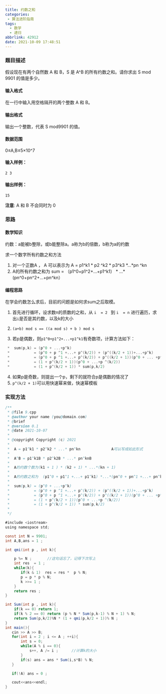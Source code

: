 ```yaml
---
title: 约数之和
categories:
 - 算法进阶指南
tags:
  - 数学
  - 递归
abbrlink: 42912
date: 2021-10-09 17:48:51
---
```

### 题目描述

假设现在有两个自然数 A 和 B，S 是 A^B 的所有约数之和。请你求出 S mod 9901 的值是多少。<!-- more -->

#### 输入格式

在一行中输入用空格隔开的两个整数 A 和 B。

#### 输出格式

输出一个整数，代表 S mod9901 的值。

#### 数据范围

0≤A,B≤5×10^7

#### 输入样例：

```
2 3
```

#### 输出样例：

```
15
```

**注意**: A 和 B 不会同时为 0

### 思路

#### 数学知识

约数：a能被b整除，或b能整除a。a称为b的倍数，b称为a的约数

求一个数字所有约数之和方法

1. 对一个正数A ， A 可以表示为 A = p1^k1 * p2 ^k2  * p3^k3 *...*pn ^kn
2. A的所有约数之和为  sum = （p1^0+p1^2+...+p1^k1） * ...*(pn^0+pn^2+...+pn^kn）

#### 编程思路

在学会约数怎么求后，目前的问题是如何求sum之后取模。

1. 首先进行循环，设求数n的质数的之和，从 `i  = 2 ` 到 `i  = n` 进行遍历，求出`i`是否是其约数，以及k的大小

2. `(a+b) mod s == ((a mod s) + b ) mod s `
3. 若p是偶数，则`p1^0+p1^2+...+p1^k1`有奇数项，计算方法如下：

```c++
 *  sum(p,k) = (p^0 + ...+p^k)
 *           = (p^0 + p ^1 +...+ p^(k/2)) + (p^((k/2 + 1))+...+p^k)
 *           = (p^0 + p ^1 +...+ p^(k/2)) + p^((k/2 + 1))(p^0 + ... +p^(k/2))
 *           = (1 + p^(k/2 + 1))(p^0 + ...+p ^(k/2))
 *           = (1 + p^(k/2 + 1)) * sum(p,k/2)
```

4. 如果p是奇数，则提出一个p，剩下的就符合p是偶数的情况了
5. `p^(k/2 + 1)`可以用快速幂来做，快速幂模板

### 实现方法

```java
/**
 * @file 9.cpp
 * @author your name (you@domain.com)
 * @brief 
 * @version 0.1
 * @date 2021-10-07
 * 
 * @copyright Copyright (c) 2021
 * 
 *  A = p1^k1 * p2^k2 * ...* pn^kn              A可以写成如此形式
 * 
 *  A^B = p1^k1B * p2^k2B * ...* pn^knB         
 * 
 *  A的约数个数为(k1 + 1 ) * (k2 + 1) * ...*(kn + 1)
 * 
 *  A的约数之和为  (p1^0 + p1^1 +...+ p1^k1) *...*(pn^0 + pn^1 +...+ pn^kn)
 * 
 *  sum(p,k) = (p^0 + ...+p^k)
 *           = (p^0 + p ^1 +...+ p^(k/2)) + (p^((k/2 + 1))+...+p^k)
 *           = (p^0 + p ^1 +...+ p^(k/2)) + p^((k/2 + 1))(p^0 + ... +p^(k/2))
 *           = (1 + p^(k/2 + 1))(p^0 + ...+p ^(k/2))
 *           = (1 + p^(k/2 + 1)) * sum(p,k/2)
 * 
 */

#include <iostream>
using namespace std;

const int N = 9901;
int A,B,ans = 1 ;

int qmi(int p , int k){

    p %= N ;       //这句话忘了，记得下次写上
    int res  = 1 ;
    while(k){
       if(k & 1)  res = res *  p % N;
       p = p * p % N;
       k >>= 1 ;
    }
    return res ;
}

int Sum(int p , int k){
    if(k == 0) return 1;
    if(k % 2 == 0) return (p % N * Sum(p,k-1) % N + 1) % N;
    return Sum(p,k/2)%N * (1 + qmi(p,k/2 + 1))% N ;
}
int main(){
   cin >> A >> B;
   for(int i = 2 ; i <= A ; ++i){
       int s = 0;
       while(A % i == 0){
           s++, A /= i ;      //计算k的大小
       }
       if(s) ans = ans * Sum(i,s*B) % N;
   }

   if(!A) ans = 0 ;

   cout<<ans<<endl;
}
```



